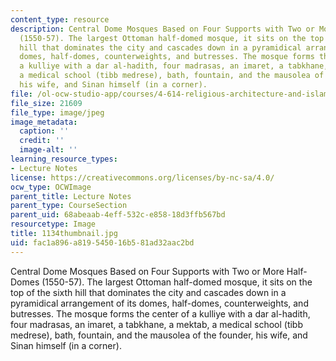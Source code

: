 ```yaml
---
content_type: resource
description: Central Dome Mosques Based on Four Supports with Two or More Half-Domes
  (1550-57). The largest Ottoman half-domed mosque, it sits on the top of the sixth
  hill that dominates the city and cascades down in a pyramidical arrangement of its
  domes, half-domes, counterweights, and butresses. The mosque forms the center of
  a kulliye with a dar al-hadith, four madrasas, an imaret, a tabkhane, a mektab,
  a medical school (tibb medrese), bath, fountain, and the mausolea of the founder,
  his wife, and Sinan himself (in a corner).
file: /ol-ocw-studio-app/courses/4-614-religious-architecture-and-islamic-cultures-fall-2002/fac1a896a819545016b581ad32aac2bd_1134thumbnail.jpg
file_size: 21609
file_type: image/jpeg
image_metadata:
  caption: ''
  credit: ''
  image-alt: ''
learning_resource_types:
- Lecture Notes
license: https://creativecommons.org/licenses/by-nc-sa/4.0/
ocw_type: OCWImage
parent_title: Lecture Notes
parent_type: CourseSection
parent_uid: 68abeaab-4eff-532c-e858-18d3ffb567bd
resourcetype: Image
title: 1134thumbnail.jpg
uid: fac1a896-a819-5450-16b5-81ad32aac2bd
---
```

Central Dome Mosques Based on Four Supports with Two or More Half-Domes (1550-57). The largest Ottoman half-domed mosque, it sits on the top of the sixth hill that dominates the city and cascades down in a pyramidical arrangement of its domes, half-domes, counterweights, and butresses. The mosque forms the center of a kulliye with a dar al-hadith, four madrasas, an imaret, a tabkhane, a mektab, a medical school (tibb medrese), bath, fountain, and the mausolea of the founder, his wife, and Sinan himself (in a corner).